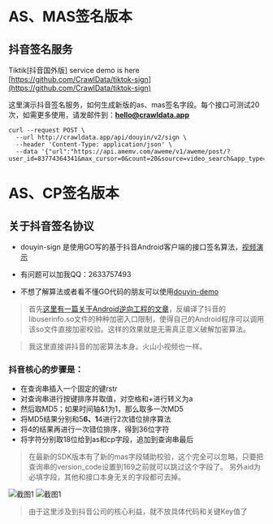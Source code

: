 # AS、MAS签名版本 
## 抖音签名服务

Tiktik[抖音国外版] service demo is here [https://github.com/CrawlData/tiktok-sign](https://github.com/CrawlData/tiktok-sign)

这里演示抖音签名服务，如何生成新版的as、mas签名字段。每个接口可测试20次，如需更多使用，请发邮件到：**hello@crawldata.app**

```
curl --request POST \
  --url http://crawldata.app/api/douyin/v2/sign \
  --header 'Content-Type: application/json' \
  --data '{"url":"https://api.amemv.com/aweme/v1/aweme/post/?user_id=83774364341&max_cursor=0&count=20&source=video_search&app_type=normal&manifest_version_code=201&_rticket=1540307722505&ac=wifi&device_id=52650937206&iid=47182912991&os_version=8.1.0&channel=wandoujia&version_code=201&device_type=ONEPLUS%20A5000&language=zh&uuid=866265035315870&resolution=1080*1920&openudid=4617150637217100&update_version_code=2003&app_name=aweme&version_name=2.0.1&os_api=27&device_brand=OnePlus&ssmix=a&device_platform=android&dpi=420&aid=1128"}'
```

# AS、CP签名版本
## 关于抖音签名协议

+ douyin-sign 是使用GO写的基于抖音Android客户端的接口签名算法，[视频演示](http://yxshare.oss-cn-hangzhou.aliyuncs.com/flyoffline/%E6%8A%96%E9%9F%B3%E8%A7%86%E9%A2%91%E6%BC%94%E7%A4%BA.mp4)

+ 有问题可以加我QQ：2633757493

+ 不想了解算法或者看不懂GO代码的朋友可以使用[douyin-demo](https://github.com/sweet8-asia/douyin-demo)


>首先[这里有一篇关于Android逆向工程的文章](http://www.520monkey.com/archives/1081)，反编译了抖音的libuserinfo.so文件的种种加密入口限制，使得自己的Android程序可以调用该so文件直接加密校验。这样的效果就是无需真正意义破解加密算法。

>我这里直接讲抖音的加密算法本身。火山小视频也一样。

### 抖音核心的步骤是：

+ 在查询串插入一个固定的键rstr
+ 对查询串进行按键排序并取值，对空格和+进行转义为a
+ 然后取MD5；如果时间轴&1为1，那么取多一次MD5
+ 将MD5结果分别和5******6、1******4进行2次错位排序算法
+ 将4的结果再进行一次错位排序，得到36位字符
+ 将字符分别取18位给到as和cp字段，追加到查询串最后

>在最新的SDK版本有了新的mas字段辅助校验，这个完全可以忽略，只要把查询串的version_code设置到169之前就可以跳过这个字段了。
另外aid为必填字段，其他和接口本身无关的字段都可去掉。


![截图1](http://yxshare.oss-cn-hangzhou.aliyuncs.com/Screen%20Shot%202018-05-21%20at%2022.04.56.png)
![截图1](http://yxshare.oss-cn-hangzhou.aliyuncs.com/Screen%20Shot%202018-05-21%20at%2022.05.07.png)

>由于这里涉及到抖音公司的核心利益，就不放具体代码和关键Key值了


